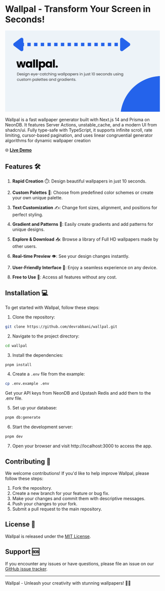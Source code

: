 # Wallpal - Transform Your Screen in Seconds!

![Wallpal Logo](/public/ogimage.png?height=200&width=200)

Wallpal is a fast wallpaper generator built with Next.js 14 and Prisma on NeonDB. It features Server Actions, unstable_cache, and a modern UI from shadcn/ui. Fully type-safe with TypeScript, it supports infinite scroll, rate limiting, cursor-based pagination, and uses linear congruential generator algorithms for dynamic wallpaper creation

🌐 **[Live Demo](https://wallpal.vercel.app)**

## Features 🛠️

1. **Rapid Creation** ⏱️: Design beautiful wallpapers in just 10 seconds.
2. **Custom Palettes** 🎨: Choose from predefined color schemes or create your own unique palette.

3. **Text Customization** ✍️: Change font sizes, alignment, and positions for perfect styling.

4. **Gradient and Patterns** 🌈: Easily create gradients and add patterns for unique designs.

5. **Explore & Download** 📥: Browse a library of Full HD wallpapers made by other users.

6. **Real-time Preview** 👁️: See your design changes instantly.

7. **User-Friendly Interface** 📱: Enjoy a seamless experience on any device.

8. **Free to Use** 💸: Access all features without any cost.

## Installation 💻

To get started with Wallpal, follow these steps:

1. Clone the repository:

```bash
git clone https://github.com/devrabbani/wallpal.git
```

2. Navigate to the project directory:

```bash
cd wallpal
```

3. Install the dependencies:

```bash
pnpm install
```

4. Create a `.env` file from the example:

```bash
cp .env.example .env
```

Get your API keys from NeonDB and Upstash Redis and add them to the .env file.

5. Set up your database:

```bash
pnpm db:generate
```

6. Start the development server:

```bash
pnpm dev
```

7. Open your browser and visit http://localhost:3000 to access the app.

## Contributing 🤝

We welcome contributions! If you'd like to help improve Wallpal, please follow these steps:

1. Fork the repository.
2. Create a new branch for your feature or bug fix.
3. Make your changes and commit them with descriptive messages.
4. Push your changes to your fork.
5. Submit a pull request to the main repository.

## License 📄

Wallpal is released under the [MIT License](LICENSE).

## Support 🆘

If you encounter any issues or have questions, please file an issue on our [GitHub issue tracker](https://github.com/devrabbani/wallpal/issues).

---

Wallpal - Unleash your creativity with stunning wallpapers! 🎨📱
